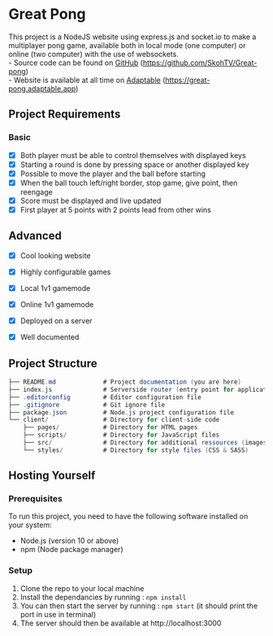 # Great Pong
This project is a NodeJS website using express.js and socket.io to make a multiplayer pong game, available both in local mode (one computer) or online (two computer) with the use of websockets.<br>
\- Source code can be found on [GitHub](https://github.com/SkohTV/Great-pong) (https://github.com/SkohTV/Great-pong)<br>
\- Website is available at all time on [Adaptable](https://great-pong.adaptable.app) (https://great-pong.adaptable.app)



## Project Requirements

### Basic
- [x] Both player must be able to control themselves with displayed keys
- [x] Starting a round is done by pressing space or another displayed key
- [x] Possible to move the player and the ball before starting
- [x] When the ball touch left/right border, stop game, give point, then reengage
- [x] Score must be displayed and live updated
- [x] First player at 5 points with 2 points lead from other wins

## Advanced
- [x] Cool looking website
- [x] Highly configurable games
- [x] Local 1v1 gamemode
- [x] Online 1v1 gamemode
- [x] Deployed on a server
- [x] Well documented



## Project Structure

<!-- The cs tag is just for the color scheme to be cool looking on github -->
```cs
├── README.md             # Project documentation (you are here)
├── index.js              # Serverside router (entry point for application)
├── .editorconfig         # Editor configuration file
├── .gitignore            # Git ignore file
├── package.json          # Node.js project configuration file
└── client/               # Directory for client-side code
    ├── pages/            # Directory for HTML pages
    ├── scripts/          # Directory for JavaScript files
    ├── src/              # Directory for additional ressources (images)
    └── styles/           # Directory for style files (CSS & SASS)
```



## Hosting Yourself

### Prerequisites
To run this project, you need to have the following software installed on your system:

- Node.js (version 10 or above)
- npm (Node package manager)

### Setup
1. Clone the repo to your local machine
2. Install the dependancies by running : `npm install`
3. You can then start the server by running : `npm start` (it should print the port in use in terminal)
4. The server should then be available at http://localhost:3000